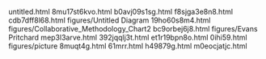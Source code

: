 untitled.html
8mu17st6kvo.html
b0avj09s1sg.html
f8sjga3e8n8.html
cdb7dff8l68.html
figures/Untitled Diagram
19ho60s8m4.html
figures/Collaborative_Methodology_Chart2
bc9orbej6j8.html
figures/Evans Pritchard
mep3l3arve.html
392jqqlj3t.html
et1r19bpn8o.html
0ihi59.html
figures/picture
8muqt4g.html
61mrr.html
h49879g.html
m0eocjatjc.html